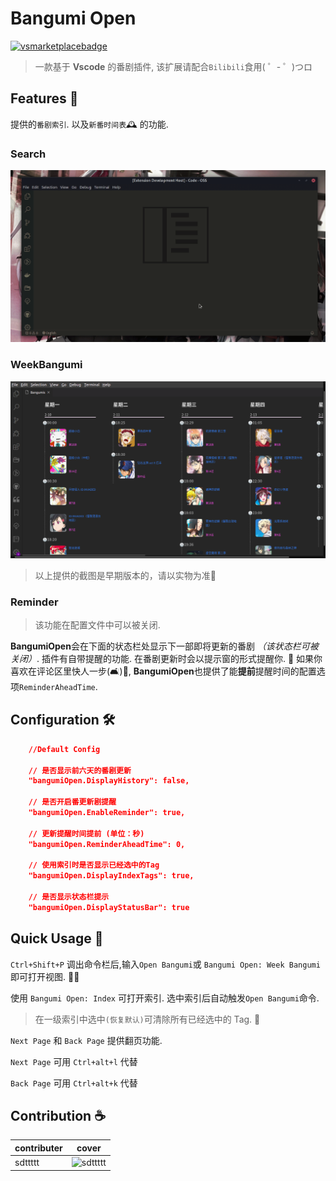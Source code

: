 # Bangumi Open

[![vsmarketplacebadge](https://vsmarketplacebadge.apphb.com/version/sdttttt.bangumiopen.svg)](https://github.com/sdttttt/vscode-bangumi)

> 一款基于 **Vscode** 的番剧插件, 该扩展请配合`Bilibili`食用( ゜- ゜)つロ

## Features 🌈

提供的`番剧索引`. 以及`新番时间表`🕰 的功能.

### Search

![b1](https://raw.githubusercontent.com/sdttttt/vscode-bangumi/master/resources/b1.gif)

### WeekBangumi

![b2](https://raw.githubusercontent.com/sdttttt/vscode-bangumi/master/resources/b2.png)

> 以上提供的截图是早期版本的，请以实物为准🐶

### Reminder

> 该功能在配置文件中可以被关闭.

**BangumiOpen**会在下面的状态栏处显示下一部即将更新的番剧 _（该状态栏可被关闭）_.
插件有自带提醒的功能. 在番剧更新时会以提示窗的形式提醒你. 🎉
如果你喜欢在评论区里快人一步(🛋️)🏁, **BangumiOpen**也提供了能**提前**提醒时间的配置选项`ReminderAheadTime`.

## Configuration 🛠

```json
    //Default Config

    // 是否显示前六天的番剧更新
    "bangumiOpen.DisplayHistory": false,

    // 是否开启番更新剧提醒
    "bangumiOpen.EnableReminder": true,

    // 更新提醒时间提前 (单位：秒)
    "bangumiOpen.ReminderAheadTime": 0,

    // 使用索引时是否显示已经选中的Tag
    "bangumiOpen.DisplayIndexTags": true,

    // 是否显示状态栏提示
    "bangumiOpen.DisplayStatusBar": true
```

## Quick Usage 🚀

`Ctrl+Shift+P` 调出命令栏后,输入`Open Bangumi`或 `Bangumi Open: Week Bangumi` 即可打开视图. 🕵️‍♂️

使用 `Bangumi Open: Index` 可打开索引. 选中索引后自动触发`Open Bangumi`命令.

> 在一级索引中选中`(恢复默认)`可清除所有已经选中的 Tag. 📑

`Next Page` 和 `Back Page` 提供翻页功能.

`Next Page` 可用 `Ctrl+alt+l` 代替

`Back Page` 可用 `Ctrl+alt+k` 代替

## Contribution ☕

| contributer | cover                                                                  |
| ----------- | ---------------------------------------------------------------------- |
| sdttttt     | ![sdttttt](https://avatars1.githubusercontent.com/u/42728902?s=96&v=4) |
